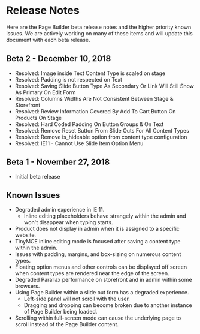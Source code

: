 # Release Notes

Here are the Page Builder beta release notes and the higher priority known issues. We are actively working on many of these items and will update this document with each beta release.

## Beta 2 - December 10, 2018

- Resolved: Image inside Text Content Type is scaled on stage <!-- MC-3509 --> 
- Resolved: Padding is not respected on Text <!-- MC-3713 --> 
- Resolved: Saving Slide Button Type As Secondary Or Link Will Still Show As Primary On Edit Form <!-- MC-3818 --> 
- Resolved: Columns Widths Are Not Consistent Between Stage & Storefront <!-- MC-3992 --> 
- Resolved: Review Information Covered By Add To Cart Button On Products On Stage <!-- MC-4130 --> 
- Resolved: Hard Coded Padding On Button Groups & On Text <!-- MC-4278 --> 
- Resolved: Remove Reset Button From Slide Outs For All Content Types <!-- MC-5790 --> 
- Resolved: Remove is_hideable option from content type configuration <!-- MC-4959 --> 
- Resolved: IE11 - Cannot Use Slide Item Option Menu <!-- MC-5443 --> 

## Beta 1 - November 27, 2018

- Initial beta release

## Known Issues

* Degraded admin experience in IE 11.
    * Inline editing placeholders behave strangely within the admin and won't disappear when typing starts.
* Product does not display in admin when it is assigned to a specific website. <!-- MC-5373 -->
* TinyMCE inline editing mode is focused after saving a content type within the admin. <!-- MC-3812 -->
* Issues with padding, margins, and box-sizing on numerous content types.
* Floating option menus and other controls can be displayed off screen when content types are rendered near the edge of the screen.
* Degraded Parallax performance on storefront and in admin within some browsers. <!-- MC-5480 -->
* Using Page Builder within a slide out form has a degraded experience.
    * Left-side panel will not scroll with the user.
    * Dragging and dropping can become broken due to another instance of Page Builder being loaded.
* Scrolling within full-screen mode can cause the underlying page to scroll instead of the Page Builder content.